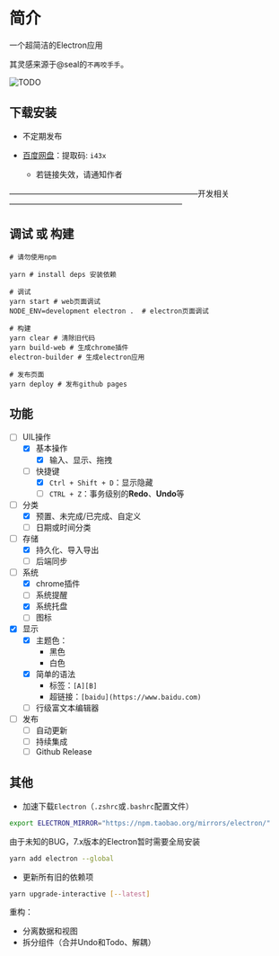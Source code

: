 # 简介

一个超简洁的Electron应用

其灵感来源于@seal的`不再咬手手`。

![TODO](https://edeity.oss-cn-shenzhen.aliyuncs.com/public/todo.jpg)

## 下载安装

- 不定期发布

- [百度网盘](https://pan.baidu.com/s/1_ATx2kpTuqLoDP9BSHNNrg)：提取码: `i43x`
  - 若链接失效，请通知作者



————————————————————————开发相关——————————————————————



## 调试 或 构建

```shell
# 请勿使用npm

yarn # install deps 安装依赖

# 调试
yarn start # web页面调试
NODE_ENV=development electron .  # electron页面调试

# 构建
yarn clear # 清除旧代码
yarn build-web # 生成chrome插件
electron-builder # 生成electron应用

# 发布页面
yarn deploy # 发布github pages
```

## 功能

- [ ] UIL操作
  - [x] 基本操作
    - [x] 输入、显示、拖拽
  - [ ] 快捷键
    - [x] `Ctrl + Shift + D`：显示隐藏
    - [ ] `CTRL + Z`：事务级别的**Redo**、**Undo**等
- [ ] 分类
  - [x] 预置、未完成/已完成、自定义
  - [ ] 日期或时间分类
- [ ] 存储
  - [x] 持久化、导入导出
  - [ ] 后端同步
- [ ] 系统
  - [x] chrome插件
  - [ ] 系统提醒
  - [x] 系统托盘
  - [ ] 图标
- [x] 显示
  - [x] 主题色：
    - 黑色
    - 白色
  - [x] 简单的语法
    - 标签：`[A][B]`
    - 超链接：`[baidu](https://www.baidu.com)`
  - [ ] 行级富文本编辑器
- [ ] 发布
  - [ ] 自动更新
  - [ ] 持续集成
  - [ ] Github Release

## 其他

- 加速下载`Electron`（`.zshrc`或`.bashrc`配置文件）

```bash
export ELECTRON_MIRROR="https://npm.taobao.org/mirrors/electron/"
```

由于未知的BUG，7.x版本的Electron暂时需要全局安装

```bash
yarn add electron --global
```

- 更新所有旧的依赖项

```bash
yarn upgrade-interactive [--latest]
```





重构：

- 分离数据和视图
- 拆分组件（合并Undo和Todo、解耦）